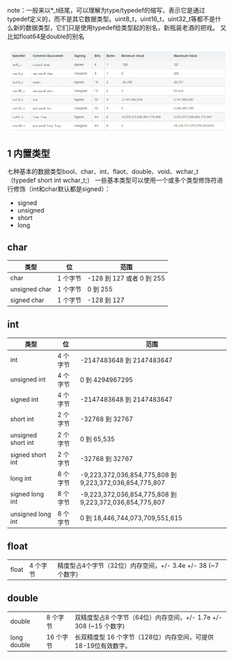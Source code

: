 note：一般来以*\_t结尾，可以理解为type/typedef的缩写，表示它是通过typedef定义的，而不是其它数据类型。uint8_t，uint16_t，uint32_t等都不是什么新的数据类型，它们只是使用typedef给类型起的别名，新瓶装老酒的把戏。
又比如float64是double的别名

![](images/C++中的类型定义_image_1.png)

## 1 内置类型
七种基本的数据类型bool、char、int、flaot、double、void、wchar_t（typedef short int wchar_t;）
一些基本类型可以使用一个或多个类型修饰符进行修饰（int和char默认都是signed）：
- signed
- unsigned
- short
- long

## char

|类型| 位  | 范围  |
|---|---|---|
|char|1 个字节|-128 到 127 或者 0 到 255|
|unsigned char|1 个字节|0 到 255|
|signed char|1 个字节|-128 到 127|


## int

|类型| 位  | 范围  |
|---|---|---|
|int|4 个字节|-2147483648 到 2147483647|
|unsigned int|4 个字节|0 到 4294967295|
|signed int|4 个字节|-2147483648 到 2147483647|
|short int|2 个字节|-32768 到 32767|
|unsigned short int|2 个字节|0 到 65,535|
|signed short int|2 个字节|-32768 到 32767|
|long int|8 个字节|-9,223,372,036,854,775,808 到 9,223,372,036,854,775,807|
|signed long int|8 个字节|-9,223,372,036,854,775,808 到 9,223,372,036,854,775,807|
|unsigned long int|8 个字节|0 到 18,446,744,073,709,551,615|

## float

|   |   |   |
|---|---|---|
|float|4 个字节|精度型占4个字节（32位）内存空间，+/- 3.4e +/- 38 (~7 个数字)|


## double

|   |   |   |
|---|---|---|
|double|8 个字节|双精度型占8 个字节（64位）内存空间，+/- 1.7e +/- 308 (~15 个数字)|
|long double|16 个字节|长双精度型 16 个字节（128位）内存空间，可提供18-19位有效数字。|



